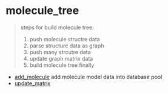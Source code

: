 ﻿# molecule_tree


> steps for build molecule tree:
>  
>  1. push molecule structre data
>  2. parse structure data as graph
>  3. push many strcutre data
>  4. update graph matrix data
>  5. build molecule tree finally

+ [add_molecule](molecule_tree/add_molecule.1) add molecule model data into database pool
+ [update_matrix](molecule_tree/update_matrix.1) 
